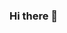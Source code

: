 ### Hi there 👋

<!--
**ViperTechnologies-RnD/ViperTechnologies-RnD** is a ✨ _special_ ✨ repository because its `README.md` (this file) appears on your GitHub profile.

Here are some ideas to get you started:

- 🔭 I’m currently working on ...
- 🌱 I’m currently learning ...
- 👯 I’m looking to collaborate on ...
- 🤔 I’m looking for help with ...
- 💬 Ask me about ...
- 📫 How to reach me: ...
- 😄 Pronouns: ...
- ⚡ Fun fact: ...

[Anurag's GitHub stats](https://github-readme-stats.vercel.app/api?username=ViperTechnologies-RnD&show_icons=true&theme=radical&count_private=true)
-->
